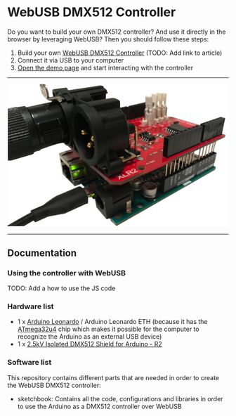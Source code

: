 # WebUSB DMX512 Controller

Do you want to build your own DMX512 controller? And use it directly in the browser by leveraging WebUSB? Then you should follow these steps:

1. Build your own [WebUSB DMX512 Controller](#hardware) (TODO: Add link to article)
2. Connect it via USB to your computer
3. [Open the demo page](https://nerddisco.github.io/webusb-dmx512-controller) and start interacting with the controller

---

![Arduino Leonardo with DMX512 shield attached](images/webusb_dmx512_controller.jpg)

---

## Documentation

### Using the controller with WebUSB

TODO: Add a how to use the JS code

### Hardware list

* 1 x [Arduino Leonardo](https://store.arduino.cc/arduino-leonardo-with-headers) / Arduino Leonardo ETH (because it has the [ATmega32u4](http://www.microchip.com/wwwproducts/en/ATmega32U4) chip which makes it possible for the computer to recognize the Arduino as an external USB device)
* 1 x [2.5kV Isolated DMX512 Shield for Arduino - R2](https://www.tindie.com/products/Conceptinetics/25kv-isolated-dmx-512-shield-for-arduino-r2/)

### Software list

This repository contains different parts that are needed in order to create the WebUSB DMX512 controller:

* sketchbook: Contains all the code, configurations and libraries in order to use the Arduino as a DMX512 controller over WebUSB
